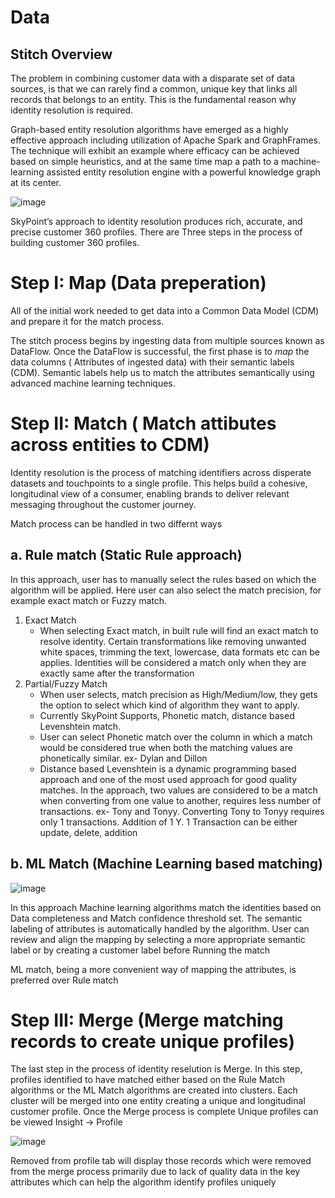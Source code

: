 # Data

## Stitch Overview

The problem in combining customer data with a disparate set of data sources, is that we can rarely find a common, unique key that links all records that belongs to an entity. This is the fundamental reason why identity resolution is required.

Graph-based entity resolution algorithms have emerged as a highly effective approach including utilization of Apache Spark  and GraphFrames. The technique will exhibit an example where efficacy can be achieved based on simple heuristics, and at the same time map a path to a machine-learning assisted entity resolution engine with a powerful knowledge graph at its center.

![image](https://user-images.githubusercontent.com/93347291/146683244-18dc6fdd-254a-4c6a-ba9e-9916737ae9dd.png)

SkyPoint’s approach to identity resolution produces rich, accurate, and precise customer 360 profiles. There are Three steps in the process of building customer 360 profiles.

# Step I: Map (Data preperation)

All of the initial work needed to get data into a Common Data Model (CDM) and prepare it for the match process.

The stitch process begins by ingesting data from multiple sources known as DataFlow. Once the DataFlow is successful, the first phase is to *map* the data columns ( Attributes of ingested data) with their semantic labels (CDM). Semantic labels help us to match the attributes semantically using advanced machine learning techniques.

# Step II: Match ( Match attibutes across entities to CDM)

Identity resolution is the process of matching identifiers across disperate datasets and touchpoints to a single profile. This helps build a cohesive, longitudinal view of a consumer, enabling brands to deliver relevant messaging throughout the customer journey.

Match process can be handled in two differnt ways

## a. Rule match (Static Rule approach)

In this approach, user has to manually select the rules based on which the algorithm will be applied. Here user can also select the match precision, for example exact match or Fuzzy match.
   1. Exact Match
      - When selecting Exact match, in built rule will find an exact match to resolve identity. Certain transformations like removing unwanted white spaces, trimming the text, lowercase, data formats etc can be applies. Identities will be considered a match only when they are exactly same after the transformation
   2. Partial/Fuzzy Match
      - When user selects, match precision as High/Medium/low, they gets the option to select which kind of algorithm they want to apply.
      - Currently SkyPoint Supports, Phonetic match, distance based Levenshtein match.
      - User can select Phonetic match over the column in which a match would be considered true when both the matching values are phonetically similar. ex- Dylan and Dillon
      - Distance based Levenshtein is a dynamic programming based approach and one of the most used approach for good quality matches. In the approach, two values are considered to be a match when converting from one value to another, requires less number of transactions. ex- Tony and Tonyy. Converting Tony to Tonyy requires only 1 transactions. Addition of 1 Y. 1 Transaction can be either update, delete, addition  

## b. ML Match (Machine Learning based matching)

![image](https://user-images.githubusercontent.com/93347291/146683903-33a03452-94b8-4ec4-bc9f-d1fe2e34af60.png)

In this approach Machine learning algorithms match the identities based on Data completeness and Match confidence threshold set. The semantic labeling of attributes is automatically handled by the algorithm. User can review and align the mapping by selecting a more appropriate semantic label or by creating a customer label before Running the match

ML match, being a more convenient way of mapping the attributes, is preferred over Rule match

# Step III: Merge (Merge matching records to create unique profiles)

The last step in the process of identity reselution is Merge. In this step, profiles identified to have matched either based on the Rule Match algorithms or the ML Match algorithms are created into clusters. Each cluster will be merged into one entity creating a unique and longitudinal customer profile. Once the Merge process is complete Unique profiles can be viewed Insight -> Profile

![image](https://user-images.githubusercontent.com/93347291/146684269-7e876782-4f42-450c-a527-34463bf7e842.png)

Removed from profile tab will display those records which were removed from the merge process primarily due to lack of quality data in the key attributes which can help the algorithm identify profiles uniquely

